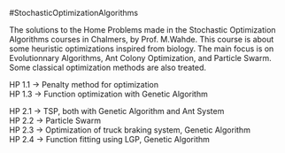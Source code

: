 #StochasticOptimizationAlgorithms

The solutions to the Home Problems made in the Stochastic Optimization Algorithms courses in Chalmers, by Prof. M.Wahde. This course is about some heuristic optimizations inspired from biology. The main focus is on Evolutionnary Algorithms, Ant Colony Optimization, and Particle Swarm. Some classical optimization methods are also treated.

HP 1.1 -> Penalty method for optimization \
HP 1.3 -> Function optimization with Genetic Algorithm

HP 2.1 -> TSP, both with Genetic Algorithm and Ant System \
HP 2.2 -> Particle Swarm \
HP 2.3 -> Optimization of truck braking system, Genetic Algorithm \
HP 2.4 -> Function fitting using LGP, Genetic Algorithm 
